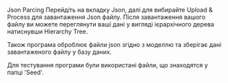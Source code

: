 Json Parcing
Перейдіть на вкладку Json, далі для вибирайте Upload & Process для завантаження Json файлу.
Після завантаження вашого файлу ви можете переглянути ваші дані у вигляді ієрархічного дерева натиснувши Hierarchy Tree.

Також програма оброблює файли json згідно з моделлю та зберігає дані завантаженого файлу у базу даних.

Для тестування програми були використані файли, що знаходятся у папці 'Seed'.
